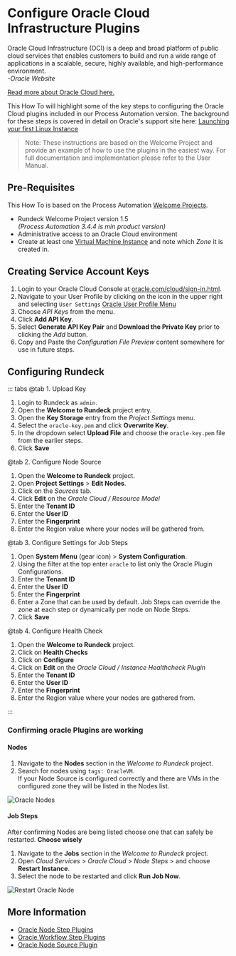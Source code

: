 # Configure Oracle Cloud Infrastructure Plugins

Oracle Cloud Infrastructure (OCI) is a deep and broad platform of public cloud services that enables customers to build and run a wide range of applications in a scalable, secure, highly available, and high-performance environment. <br>_-Oracle Website_

[Read more about Oracle Cloud here.](https://www.oracle.com/cloud/)

This How To will highlight some of the key steps to configuring the Oracle Cloud plugins included in our Process Automation version.  The background for these steps is covered in detail on Oracle's support site here: [Launching your first Linux Instance](https://docs.oracle.com/en-us/iaas/Content/GSG/Reference/overviewworkflow.htm#Tutorial__Launching_Your_First_Linux_Instance)

> Note: These instructions are based on the Welcome Project and provide an example of how to use the plugins in the easiest way.  For full documentation and implementation please refer to the User Manual.

## Pre-Requisites

This How To is based on the Process Automation [Welcome Projects](/learning/howto/welcome-project-starter.md).

- Rundeck Welcome Project version 1.5<br>
    _(Process Automation 3.4.4 is min product version)_
- Administrative access to an Oracle Cloud environment
- Create at least one [Virtual Machine Instance](https://docs.oracle.com/en-us/iaas/Content/Compute/Tasks/launchinginstance.htm) and note which _Zone_ it is created in.


## Creating Service Account Keys

1. Login to your Oracle Cloud Console at [oracle.com/cloud/sign-in.html](oracle.com/cloud/sign-in.html).
1. Navigate to your User Profile by clicking on the icon in the upper right and selecting `User Settings`
    [Oracle User Profile Menu](/assets/img/howto-oracle-usermenu.png)
1. Choose _API Keys_ from the menu.
1. Click **Add API Key**.
1. Select **Generate API Key Pair** and **Download the Private Key** prior to clicking the _Add_ button.
1. Copy and Paste the _Configuration File Preview_ content somewhere for use in future steps.

## Configuring Rundeck

::: tabs
@tab 1. Upload Key

1. Login to Rundeck as `admin`.
1. Open the **Welcome to Rundeck** project entry.
1. Open the **Key Storage** entry from the _Project Settings_ menu.
1. Select the `oracle-key.pem` and click **Overwrite Key**.
1. In the dropdown select **Upload File** and choose the `oracle-key.pem` file from the earlier steps.
1. Click **Save**

@tab 2. Configure Node Source

1. Open the **Welcome to Rundeck** project.
1. Open **Project Settings** > **Edit Nodes**.
1. Click on the _Sources_ tab.
1. Click **Edit** on the _Oracle Cloud / Resource Model_
1. Enter the **Tenant ID**
1. Enter the **User ID**
1. Enter the **Fingerprint**
2. Enter the Region value where your nodes will be gathered from.

@tab 3. Configure Settings for Job Steps

1. Open **System Menu** (gear icon) > **System Configuration**.
1. Using the filter at the top enter `oracle` to list only the Oracle Plugin Configurations.
1. Enter the **Tenant ID**
1. Enter the **User ID**
1. Enter the **Fingerprint**
1. Enter a Zone that can be used by default.  Job Steps can override the zone at each step or dynamically per node on Node Steps.
1. Click **Save**

@tab 4. Configure Health Check

1. Open the **Welcome to Rundeck** project.
1. Click on **Health Checks**
1. Click on **Configure**
1. Click on **Edit** on the _Oracle Cloud / Instance Healthcheck Plugin_
1. Enter the **Tenant ID**
1. Enter the **User ID**
1. Enter the **Fingerprint**
1. Enter the Region value where your nodes are gathered from.

:::

### Confirming oracle Plugins are working

#### Nodes

1. Navigate to the **Nodes** section in the _Welcome to Rundeck_ project.
1. Search for nodes using `tags: OracleVM`.<br>If your Node Source is configured correctly and there are VMs in the configured zone they will be listed in the Nodes list.

![Oracle Nodes](/assets/img/howto-oracle-oraclenodes.png)

#### Job Steps

After confirming Nodes are being listed choose one that can safely be restarted.  **Choose wisely**

1. Navigate to the **Jobs** section in the _Welcome to Rundeck_ project.
1. Open _Cloud Services_ > _Oracle Cloud_ > _Node Steps_ > and choose **Restart Instance**.
1. Select the node to be restarted and click **Run Job Now**.

![Restart Oracle Node](/assets/img/howto-oracle-restartnode.png)

## More Information

- [Oracle Node Step Plugins](/manual/node-steps/oracle.md)
- [Oracle Workflow Step Plugins](/manual/workflow-steps/oracle.md)
- [Oracle Node Source Plugin](/manual/projects/resource-model-sources/oracle.md)

